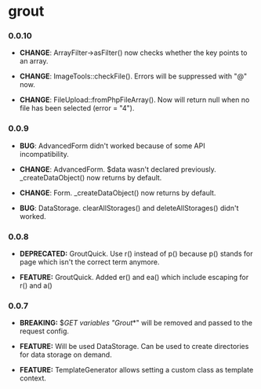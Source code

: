 grout
=====

### 0.0.10

-   **CHANGE**: ArrayFilter->asFilter() now checks whether the key points to an array.

-   **CHANGE**: ImageTools::checkFile(). Errors will be suppressed with "@" now.

-   **CHANGE**: FileUpload::fromPhpFileArray(). Now will return null when no file has been selected (error = "4").

### 0.0.9

-   **BUG**: AdvancedForm didn't worked because of some API incompatibility.

-   **CHANGE**: AdvancedForm. $data wasn't declared previously. _createDataObject() now returns by default.

-   **CHANGE**: Form. _createDataObject() now returns by default.

-   **BUG**: DataStorage. clearAllStorages() and deleteAllStorages() didn't worked.

### 0.0.8

-   **DEPRECATED:** GroutQuick. Use r() instead of p() because p() stands for
    page which isn't the correct term anymore.

-   **FEATURE:** GroutQuick. Added er() and ea() which include escaping for r()
    and a()

### 0.0.7

-   **BREAKING:** $_GET variables "Grout_*" will be removed and passed to the
    request config.

-   **FEATURE:** Will be used DataStorage. Can be used to create directories for
    data storage on demand.

-   **FEATURE:** TemplateGenerator allows setting a custom class as template
    context.
